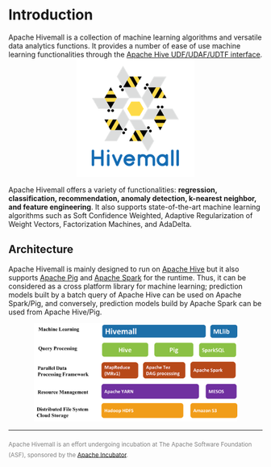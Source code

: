 # Introduction

<div class="alert alert-info">
Apache Hivemall is a collection of machine learning algorithms and versatile data analytics functions. It provides a number of ease of use machine learning functionalities through the <a href="https://cwiki.apache.org/confluence/display/Hive/LanguageManual+UDF">Apache Hive UDF/UDAF/UDTF interface</a>.
</div>

<div style="text-align:center"><img src="resources/images/hivemall-logo-color-small.png"/></div>

Apache Hivemall offers a variety of functionalities: <strong>regression, classification, recommendation, anomaly detection, k-nearest neighbor, and feature engineering</strong>. It also supports state-of-the-art machine learning algorithms such as Soft Confidence Weighted, Adaptive Regularization of Weight Vectors, Factorization Machines, and AdaDelta. 

## Architecture

Apache Hivemall is mainly designed to run on [Apache Hive](https://hive.apache.org/) but it also supports [Apache Pig](https://pig.apache.org/) and [Apache Spark](http://spark.apache.org/) for the runtime.
Thus, it can be considered as a cross platform library for machine learning; prediction models built by a batch query of Apache Hive can be used on Apache Spark/Pig, and conversely, prediction models build by Apache Spark can be used from Apache Hive/Pig.

<div style="text-align:center"><img src="resources/images/techstack.png" width="80%" height="80%"/></div>

---

<font color="gray">
<sub>Apache Hivemall is an effort undergoing incubation at The Apache Software Foundation (ASF), sponsored by the <a href="http://incubator.apache.org/">Apache Incubator</a>.</sub>
</font>